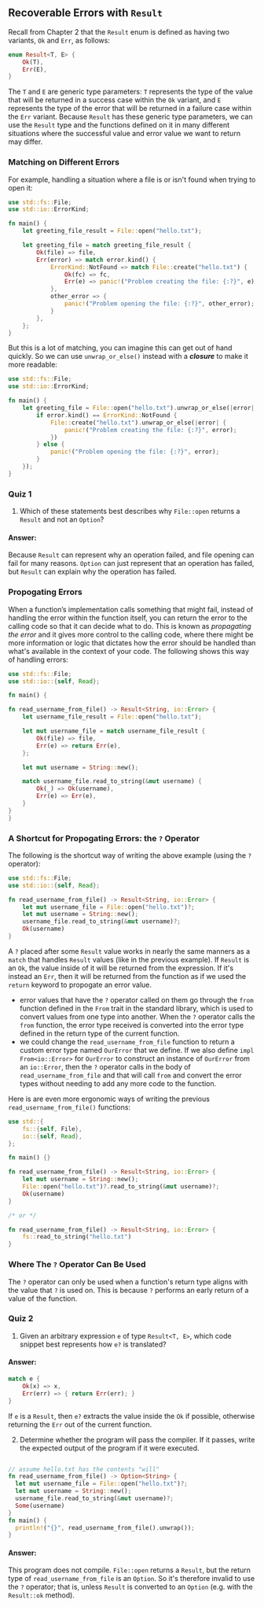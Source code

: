 ## Recoverable Errors with `Result`

Recall from Chapter 2 that the `Result` enum is defined as having two variants, `Ok` and `Err`, as follows:
```rust
enum Result<T, E> {
    Ok(T),
    Err(E),
}
```
The `T` and `E` are generic type parameters: `T` represents the type of the value that will be returned in a success case within the `Ok` variant, and `E` represents the type of the error that will be returned in a failure case within the `Err` variant. Because `Result` has these generic type parameters, we can use the `Result` type and the functions defined on it in many different situations where the successful value and error value we want to return may differ.

### Matching on Different Errors
For example, handling a situation where a file is or isn't found when trying to open it:
```rust
use std::fs::File;
use std::io::ErrorKind;

fn main() {
    let greeting_file_result = File::open("hello.txt");

    let greeting_file = match greeting_file_result {
        Ok(file) => file,
        Err(error) => match error.kind() {
            ErrorKind::NotFound => match File::create("hello.txt") {
                Ok(fc) => fc,
                Err(e) => panic!("Problem creating the file: {:?}", e),
            },
            other_error => {
                panic!("Problem opening the file: {:?}", other_error);
            }
        },
    };
}
```
But this is a lot of matching, you can imagine this can get out of hand quickly. So we can use `unwrap_or_else()` instead with a ***closure*** to make it more readable:
```rust
use std::fs::File;
use std::io::ErrorKind;

fn main() {
    let greeting_file = File::open("hello.txt").unwrap_or_else(|error| {
        if error.kind() == ErrorKind::NotFound {
            File::create("hello.txt").unwrap_or_else(|error| {
                panic!("Problem creating the file: {:?}", error);
            })
        } else {
            panic!("Problem opening the file: {:?}", error);
        }
    });
}
```

### Quiz 1
1. Which of these statements best describes why `File::open` returns a `Result` and not an `Option`?
#### Answer:
Because `Result` can represent why an operation failed, and file opening can fail for many reasons. `Option` can just represent that an operation has failed, but `Result` can explain why the operation has failed.

### Propogating Errors
When a function’s implementation calls something that might fail, instead of handling the error within the function itself, you can return the error to the calling code so that it can decide what to do. This is known as *propagating the error* and it gives more control to the calling code, where there might be more information or logic that dictates how the error should be handled than what's available in the context of your code. The following shows this way of handling errors:
```rust
use std::fs::File;
use std::io::{self, Read};

fn main() {

fn read_username_from_file() -> Result<String, io::Error> {
    let username_file_result = File::open("hello.txt");

    let mut username_file = match username_file_result {
        Ok(file) => file,
        Err(e) => return Err(e),
    };

    let mut username = String::new();

    match username_file.read_to_string(&mut username) {
        Ok(_) => Ok(username),
        Err(e) => Err(e),
    }
}
}
```

### A Shortcut for Propogating Errors: the `?` Operator
The following is the shortcut way of writing the above example (using the `?` operator):
```rust
use std::fs::File;
use std::io::{self, Read};

fn read_username_from_file() -> Result<String, io::Error> {
    let mut username_file = File::open("hello.txt")?;
    let mut username = String::new();
    username_file.read_to_string(&mut username)?;
    Ok(username)
}
```
A `?` placed after some `Result` value works in nearly the same manners as a `match` that handles `Result` values (like in the previous example). If `Result` is an `Ok`, the value inside of it will be returned from the expression. If it's instead an `Err`, then it will be returned from the function as if we used the `return` keyword to propogate an error value.
- error values that have the `?` operator called on them go through the `from` function defined in the `From` trait in the standard library, which is used to convert values from one type into another. When the `?` operator calls the `from` function, the error type received is converted into the error type defined in the return type of the current function.
- we could change the `read_username_from_file` function to return a custom error type named `OurError` that we define. If we also define `impl From<io::Error>` for `OurError` to construct an instance of `OurError` from an `io::Error`, then the `?` operator calls in the body of `read_username_from_file` and that will call `from` and convert the error types without needing to add any more code to the function.

Here is are even more ergonomic ways of writing the previous `read_username_from_file()` functions:
```rust
use std::{
    fs::{self, File},
    io::{self, Read},
};

fn main() {}

fn read_username_from_file() -> Result<String, io::Error> {
    let mut username = String::new();
    File::open("hello.txt")?.read_to_string(&mut username)?;
    Ok(username)
}

/* or */

fn read_username_from_file() -> Result<String, io::Error> {
    fs::read_to_string("hello.txt")
}
```

### Where The `?` Operator Can Be Used
The `?` operator can only be used when a function's return type aligns with the value that `?` is used on. This is because `?` performs an early return of a value of the function.

### Quiz 2
1. Given an arbitrary expression `e` of type `Result<T, E>`, which code snippet best represents how `e?` is translated?
#### Answer:
```rust
match e {
    Ok(x) => x,
    Err(err) => { return Err(err); }
}
```
If `e` is a `Result`, then `e?` extracts the value inside the `Ok` if possible, otherwise returning the `Err` out of the current function.

2. Determine whether the program will pass the compiler. If it passes, write the expected output of the program if it were executed.
```rust

// assume hello.txt has the contents "will"
fn read_username_from_file() -> Option<String> {
  let mut username_file = File::open("hello.txt")?;
  let mut username = String::new();
  username_file.read_to_string(&mut username)?;
  Some(username)
}
fn main() {
  println!("{}", read_username_from_file().unwrap()); 
}
```
#### Answer:
This program does not compile. `File::open` returns a `Result`, but the return type of `read_username_from_file` is an `Option`. So it's therefore invalid to use the `?` operator; that is, unless `Result` is converted to an `Option` (e.g. with the `Result::ok` method).